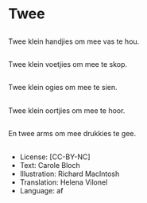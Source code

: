 # Twee

##
Twee klein handjies om mee vas te hou.

##
Twee klein voetjies om mee te skop.

##
Twee klein ogies om mee te sien.

##
Twee klein oortjies om mee te hoor.

##
En twee arms om mee drukkies te gee.

##
* License: [CC-BY-NC]
* Text: Carole Bloch
* Illustration: Richard MacIntosh
* Translation: Helena Vilonel
* Language: af
